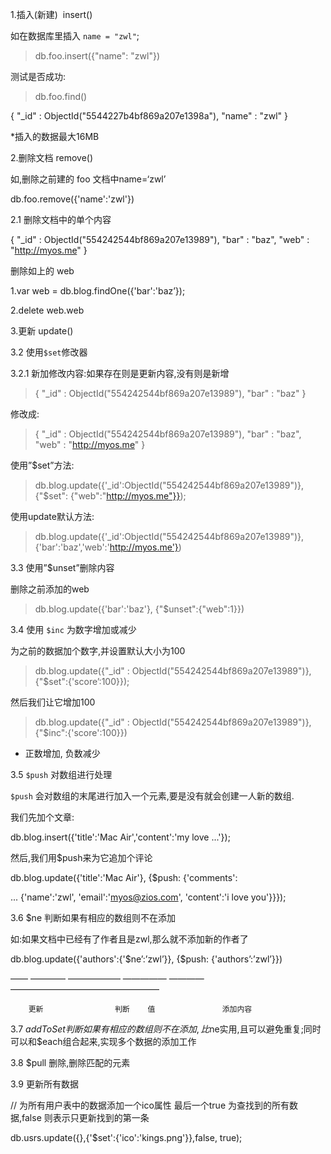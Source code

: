 1.插入(新建)  insert()

如在数据库里插入 `name = "zwl"`;

> db.foo.insert({"name": "zwl"})

测试是否成功: 

> db.foo.find()

{ "_id" : ObjectId("5544227b4bf869a207e1398a"), "name" : "zwl" }

*插入的数据最大16MB

2.删除文档 remove()

如,删除之前建的 foo 文档中name=‘zwl’

db.foo.remove({'name':'zwl'})

2.1 删除文档中的单个内容

{ "_id" : ObjectId("554242544bf869a207e13989"), "bar" : "baz", "web" : "http://myos.me" }

删除如上的 web

1.var web = db.blog.findOne({'bar':'baz’});

2.delete web.web



3.更新  update()

3.2 使用`$set`修改器

3.2.1 新加修改内容:如果存在则是更新内容,没有则是新增

> { "_id" : ObjectId("554242544bf869a207e13989"), "bar" : "baz" }

修改成:

> { "_id" : ObjectId("554242544bf869a207e13989"), "bar" : "baz", "web" : "http://myos.me" }

使用”$set”方法:

> db.blog.update({'_id':ObjectId("554242544bf869a207e13989")}, {"$set": {"web":"http://myos.me"}});

使用update默认方法:

> db.blog.update({'_id':ObjectId("554242544bf869a207e13989")}, {'bar':'baz','web':'http://myos.me'})



3.3 使用”$unset”删除内容

删除之前添加的web

> db.blog.update({'bar':'baz'}, {"$unset":{"web":1}})

3.4 使用 `$inc` 为数字增加或减少

为之前的数据加个数字,并设置默认大小为100

> db.blog.update({"_id" : ObjectId("554242544bf869a207e13989")}, {"$set":{'score’:100}});

然后我们让它增加100

> db.blog.update({"_id" : ObjectId("554242544bf869a207e13989")}, {"$inc":{'score':100}})

- 正数增加, 负数减少

3.5 `$push` 对数组进行处理

`$push` 会对数组的末尾进行加入一个元素,要是没有就会创建一人新的数组.

我们先加个文章:

db.blog.insert({'title':'Mac Air','content':'my love ...'});

然后,我们用$push来为它追加个评论

db.blog.update({'title':'Mac Air'}, {$push: {'comments':

... {'name':'zwl', 'email':'myos@zios.com', 'content':'i love you'}}});

3.6 $ne 判断如果有相应的数组则不在添加

如:如果文档中已经有了作者且是zwl,那么就不添加新的作者了

db.blog.update({'authors':{'$ne’:’zwl’}}, {$push: {'authors’:’zwl’}})

—— ———— ——————             —————  ————             —————————————————

``` 
    更新                判断    值               添加内容
```

3.7  $addToSet 判断如果有相应的数组则不在添加,比$ne实用,且可以避免重复;同时可以和$each组合起来,实现多个数据的添加工作

3.8 $pull 删除,删除匹配的元素



3.9 更新所有数据

// 为所有用户表中的数据添加一个ico属性 最后一个true 为查找到的所有数据,false 则表示只更新找到的第一条

db.usrs.update({},{'$set':{'ico':'kings.png'}},false, true);





